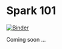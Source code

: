 # Spark 101

[![Binder](https://mybinder.org/badge_logo.svg)](https://mybinder.org/v2/gh/snowch/jupyter-stacks/master?filepath=README.ipynb)

Coming soon ...
